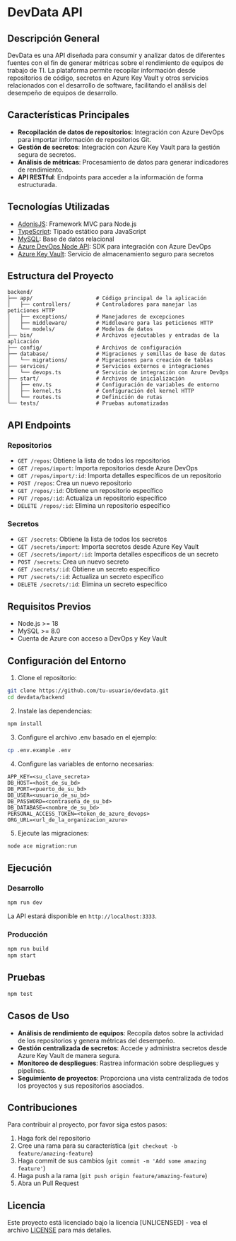 # DevData API

## Descripción General

DevData es una API diseñada para consumir y analizar datos de diferentes fuentes con el fin de generar métricas sobre el rendimiento de equipos de trabajo de TI. La plataforma permite recopilar información desde repositorios de código, secretos en Azure Key Vault y otros servicios relacionados con el desarrollo de software, facilitando el análisis del desempeño de equipos de desarrollo.

## Características Principales

- **Recopilación de datos de repositorios**: Integración con Azure DevOps para importar información de repositorios Git.
- **Gestión de secretos**: Integración con Azure Key Vault para la gestión segura de secretos.
- **Análisis de métricas**: Procesamiento de datos para generar indicadores de rendimiento.
- **API RESTful**: Endpoints para acceder a la información de forma estructurada.

## Tecnologías Utilizadas

- [AdonisJS](https://adonisjs.com/): Framework MVC para Node.js
- [TypeScript](https://www.typescriptlang.org/): Tipado estático para JavaScript
- [MySQL](https://www.mysql.com/): Base de datos relacional
- [Azure DevOps Node API](https://github.com/microsoft/azure-devops-node-api): SDK para integración con Azure DevOps
- [Azure Key Vault](https://azure.microsoft.com/es-es/services/key-vault/): Servicio de almacenamiento seguro para secretos

## Estructura del Proyecto

```
backend/
├── app/                    # Código principal de la aplicación
│   ├── controllers/        # Controladores para manejar las peticiones HTTP
│   ├── exceptions/         # Manejadores de excepciones
│   ├── middleware/         # Middleware para las peticiones HTTP
│   └── models/             # Modelos de datos
├── bin/                    # Archivos ejecutables y entradas de la aplicación
├── config/                 # Archivos de configuración
├── database/               # Migraciones y semillas de base de datos
│   └── migrations/         # Migraciones para creación de tablas
├── services/               # Servicios externos e integraciones
│   └── devops.ts           # Servicio de integración con Azure DevOps
├── start/                  # Archivos de inicialización
│   ├── env.ts              # Configuración de variables de entorno
│   ├── kernel.ts           # Configuración del kernel HTTP
│   └── routes.ts           # Definición de rutas
└── tests/                  # Pruebas automatizadas
```

## API Endpoints

### Repositorios

- `GET /repos`: Obtiene la lista de todos los repositorios
- `GET /repos/import`: Importa repositorios desde Azure DevOps
- `GET /repos/import/:id`: Importa detalles específicos de un repositorio
- `POST /repos`: Crea un nuevo repositorio
- `GET /repos/:id`: Obtiene un repositorio específico
- `PUT /repos/:id`: Actualiza un repositorio específico
- `DELETE /repos/:id`: Elimina un repositorio específico

### Secretos

- `GET /secrets`: Obtiene la lista de todos los secretos
- `GET /secrets/import`: Importa secretos desde Azure Key Vault
- `GET /secrets/import/:id`: Importa detalles específicos de un secreto
- `POST /secrets`: Crea un nuevo secreto
- `GET /secrets/:id`: Obtiene un secreto específico
- `PUT /secrets/:id`: Actualiza un secreto específico
- `DELETE /secrets/:id`: Elimina un secreto específico

## Requisitos Previos

- Node.js >= 18
- MySQL >= 8.0
- Cuenta de Azure con acceso a DevOps y Key Vault

## Configuración del Entorno

1. Clone el repositorio:
```bash
git clone https://github.com/tu-usuario/devdata.git
cd devdata/backend
```

2. Instale las dependencias:
```bash
npm install
```

3. Configure el archivo .env basado en el ejemplo:
```bash
cp .env.example .env
```

4. Configure las variables de entorno necesarias:
```
APP_KEY=<su_clave_secreta>
DB_HOST=<host_de_su_bd>
DB_PORT=<puerto_de_su_bd>
DB_USER=<usuario_de_su_bd>
DB_PASSWORD=<contraseña_de_su_bd>
DB_DATABASE=<nombre_de_su_bd>
PERSONAL_ACCESS_TOKEN=<token_de_azure_devops>
ORG_URL=<url_de_la_organizacion_azure>
```

5. Ejecute las migraciones:
```bash
node ace migration:run
```

## Ejecución

### Desarrollo

```bash
npm run dev
```

La API estará disponible en `http://localhost:3333`.

### Producción

```bash
npm run build
npm start
```

## Pruebas

```bash
npm test
```

## Casos de Uso

- **Análisis de rendimiento de equipos**: Recopila datos sobre la actividad de los repositorios y genera métricas del desempeño.
- **Gestión centralizada de secretos**: Accede y administra secretos desde Azure Key Vault de manera segura.
- **Monitoreo de despliegues**: Rastrea información sobre despliegues y pipelines.
- **Seguimiento de proyectos**: Proporciona una vista centralizada de todos los proyectos y sus repositorios asociados.

## Contribuciones

Para contribuir al proyecto, por favor siga estos pasos:

1. Haga fork del repositorio
2. Cree una rama para su característica (`git checkout -b feature/amazing-feature`)
3. Haga commit de sus cambios (`git commit -m 'Add some amazing feature'`)
4. Haga push a la rama (`git push origin feature/amazing-feature`)
5. Abra un Pull Request

## Licencia

Este proyecto está licenciado bajo la licencia [UNLICENSED] - vea el archivo [LICENSE](LICENSE) para más detalles.
